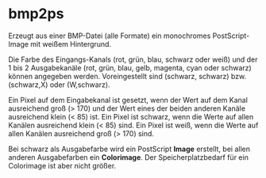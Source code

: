 # bmp2ps
Erzeugt aus einer BMP-Datei (alle Formate) ein monochromes PostScript-Image mit weißem Hintergrund.

Die Farbe des Eingangs-Kanals (rot, grün, blau, schwarz oder weiß) und der 1 bis 2 Ausgabekanäle (rot, grün, blau, gelb, magenta, cyan oder schwarz) können angegeben werden. Voreingestellt sind (schwarz, schwarz) bzw. (schwarz,X) oder (W,schwarz).

Ein Pixel auf dem Eingabekanal ist gesetzt, wenn der Wert auf dem Kanal ausreichend groß (> 170) und der Wert eines der beiden anderen Kanäle ausreichend klein (< 85) ist. Ein Pixel ist schwarz, wenn die Werte auf allen Kanälen ausreichend klein (< 85) sind. Ein Pixel ist weiß, wenn die Werte auf allen Kanälen ausreichend groß (> 170) sind.

Bei schwarz als Ausgabefarbe wird ein PostScript **Image** erstellt, bei allen anderen Ausgabefarben ein **Colorimage**. Der Speicherplatzbedarf für ein Colorimage ist aber nicht größer.
